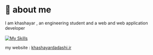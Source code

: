  # :wave: about me

I am khashayar , an engineering student and a web and web application developer <br><br>
[![My Skills](https://skillicons.dev/icons?i=js,jquery,html,css,cs,dotnet,postman,php,mysql,laravel,wordpress,py,flask,git)](https://skillicons.dev)

my website : <a href="https://khashayardadashi.ir">khashayardadashi.ir</a>
